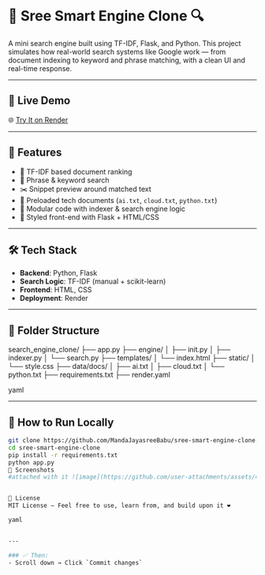 # 🧠 Sree Smart Engine Clone 🔍

A mini search engine built using TF-IDF, Flask, and Python. This project simulates how real-world search systems like Google work — from document indexing to keyword and phrase matching, with a clean UI and real-time response.

---

## 🚀 Live Demo

🌐 [Try It on Render](https://sree-smart-engine-clone.onrender.com/)  


---

## 🔧 Features

- 🧮 TF-IDF based document ranking  
- 🔎 Phrase & keyword search  
- ✂️ Snippet preview around matched text  
- 📄 Preloaded tech documents (`ai.txt`, `cloud.txt`, `python.txt`)  
- 🧠 Modular code with indexer & search engine logic  
- 🎨 Styled front-end with Flask + HTML/CSS  

---

## 🛠️ Tech Stack

- **Backend**: Python, Flask  
- **Search Logic**: TF-IDF (manual + scikit-learn)  
- **Frontend**: HTML, CSS  
- **Deployment**: Render  

---

## 📁 Folder Structure

search_engine_clone/
├── app.py
├── engine/
│ ├── init.py
│ ├── indexer.py
│ └── search.py
├── templates/
│ └── index.html
├── static/
│ └── style.css
├── data/docs/
│ ├── ai.txt
│ ├── cloud.txt
│ └── python.txt
├── requirements.txt
├── render.yaml

yaml

---

## 🧪 How to Run Locally

```bash
git clone https://github.com/MandaJayasreeBabu/sree-smart-engine-clone.git
cd sree-smart-engine-clone
pip install -r requirements.txt
python app.py
📸 Screenshots
#attached with it ![image](https://github.com/user-attachments/assets/433bd8a7-0749-44dc-abdd-6be6a959e959)


📜 License
MIT License — Feel free to use, learn from, and build upon it ❤️

yaml


---

### ✅ Then:
- Scroll down → Click `Commit changes`





